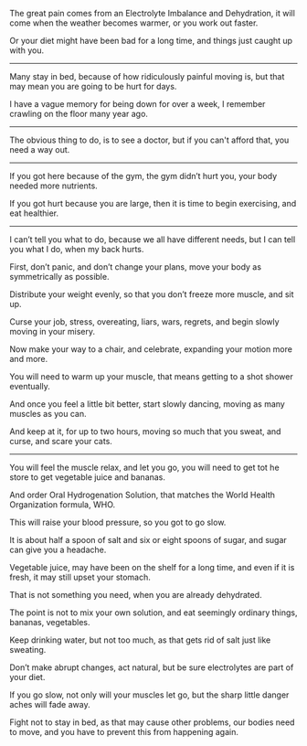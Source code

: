 The great pain comes from an Electrolyte Imbalance and Dehydration,
it will come when the weather becomes warmer, or you work out faster.

Or your diet might have been bad for a long time,
and things just caught up with you.

---

Many stay in bed, because of how ridiculously painful moving is,
but that may mean you are going to be hurt for days.

I have a vague memory for being down for over a week,
I remember crawling on the floor many year ago.

---

The obvious thing to do, is to see a doctor,
but if you can't afford that, you need a way out.

---

If you got here because of the gym,
the gym didn’t hurt you, your body needed more nutrients.

If you got hurt because you are large,
then it is time to begin exercising, and eat healthier.

---

I can’t tell you what to do, because we all have different needs,
but I can tell you what I do, when my back hurts.

First, don’t panic, and don’t change your plans,
move your body as symmetrically as possible.

Distribute your weight evenly,
so that you don’t freeze more muscle, and sit up.

Curse your job, stress, overeating, liars, wars, regrets,
and begin slowly moving in your misery.

Now make your way to a chair, and celebrate,
expanding your motion more and more.

You will need to warm up your muscle,
that means getting to a shot shower eventually.

And once you feel a little bit better,
start slowly dancing, moving as many muscles as you can.

And keep at it, for up to two hours,
moving so much that you sweat, and curse, and scare your cats.

---

You will feel the muscle relax, and let you go,
you will need to get tot he store to get vegetable juice and bananas.

And order Oral Hydrogenation Solution,
that matches the World Health Organization formula, WHO.

This will raise your blood pressure,
so you got to go slow.

It is about half a spoon of salt and six or eight spoons of sugar,
and sugar can give you a headache.

Vegetable juice, may have been on the shelf for a long time,
and even if it is fresh, it may still upset your stomach.

That is not something you need,
when you are already dehydrated.

The point is not to mix your own solution,
and eat seemingly ordinary things, bananas, vegetables.

Keep drinking water, but not too much,
as that gets rid of salt just like sweating.

Don’t make abrupt changes,
act natural, but be sure electrolytes are part of your diet.

If you go slow, not only will your muscles let go,
but the sharp little danger aches will fade away.

Fight not to stay in bed, as that may cause other problems,
our bodies need to move, and you have to prevent this from happening again.
